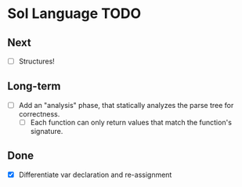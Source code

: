 # Sol Language TODO

## Next

- [ ] Structures!

## Long-term

- [ ] Add an "analysis" phase, that statically analyzes the parse tree for
  correctness.
  - [ ] Each function can only return values that match the function's
    signature.

## Done

- [x] Differentiate var declaration and re-assignment
